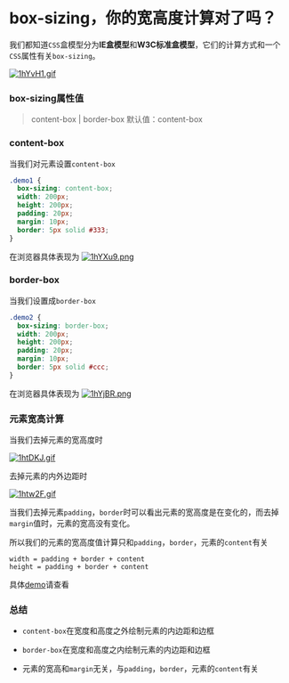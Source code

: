 # box-sizing，你的宽高度计算对了吗？

我们都知道`CSS`盒模型分为**IE盒模型**和**W3C标准盒模型**，它们的计算方式和一个`CSS`属性有关`box-sizing`。

[![1hYvH1.gif](https://s2.ax1x.com/2020/02/09/1hYvH1.gif)](https://imgchr.com/i/1hYvH1)

### box-sizing属性值

> content-box | border-box 默认值：content-box

### content-box

当我们对元素设置`content-box`

```css
.demo1 {
  box-sizing: content-box;
  width: 200px;
  height: 200px;
  padding: 20px;
  margin: 10px;
  border: 5px solid #333;
}
```

在浏览器具体表现为
[![1hYXu9.png](https://s2.ax1x.com/2020/02/09/1hYXu9.png)](https://imgchr.com/i/1hYXu9)

### border-box

当我们设置成`border-box`

```css
.demo2 {
  box-sizing: border-box;
  width: 200px;
  height: 200px;
  padding: 20px;
  margin: 10px;
  border: 5px solid #ccc;
}
```

在浏览器具体表现为
[![1hYjBR.png](https://s2.ax1x.com/2020/02/09/1hYjBR.png)](https://imgchr.com/i/1hYjBR)

### 元素宽高计算

当我们去掉元素的宽高度时

[![1htDKJ.gif](https://s2.ax1x.com/2020/02/09/1htDKJ.gif)](https://imgchr.com/i/1htDKJ)

去掉元素的内外边距时

[![1htw2F.gif](https://s2.ax1x.com/2020/02/09/1htw2F.gif)](https://imgchr.com/i/1htw2F)

当我们去掉元素`padding`，`border`时可以看出元素的宽高度是在变化的，而去掉`margin`值时，元素的宽高没有变化。

所以我们的元素的宽高度值计算只和`padding`，`border`，元素的`content`有关

```
width = padding + border + content
height = padding + border + content
```
具体[demo](https://codepen.io/one-pupil/pen/VqZdOm)请查看

### 总结

* `content-box`在宽度和高度之外绘制元素的内边距和边框

* `border-box`在宽度和高度之内绘制元素的内边距和边框

* 元素的宽高和`margin`无关，与`padding`，`border`，元素的`content`有关
